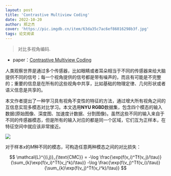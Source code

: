 ```yaml
---
layout: post
title: 'Contrastive Multiview Coding'
date: 2022-10-20
author: 郑之杰
cover: 'https://pic.imgdb.cn/item/63da35c7ac6ef86016298b3f.jpg'
tags: 论文阅读
---
```


> 对比多视角编码.

- paper：[Contrastive Multiview Coding](https://arxiv.org/abs/1906.05849)

人类观察世界是通过多个传感器，比如眼睛或者耳朵相当于不同的传感器来给大脑提供不同的信号；每一个视角提供的信号都是带有噪声的，而且有可能是不完整的；重要的信息是在所有的这些视角中共享，比如基础的物理定律、几何形状或者语义信息是共享的。

本文作者提出了一种学习具有视角不变性的特征的方法，通过增大所有视角之间的互信息实现多模态对比学习。本文选用**NYU RGBD**数据集，包含四个模态的输入数据(原始图像、深度图、加速度计数据、分割图像)。虽然这些不同的输入来自于不同的传感器模态，但是所有的输入对应的都是同一个区域，它们互为正样本，在特征空间中就应该非常接近。

![](https://pic.imgdb.cn/item/63da57a4ac6ef86016679b14.jpg)

对于样本$x$的$M$种不同的模态，可构造任意两种模态之间的对比损失：

$$ \mathcal{L}^{(i,j)}_{\text{CMC}} = -\log \frac{\exp(f(v_i)^Tf(v_j)/\tau)}{\sum_{k}\exp(f(v_i)^Tf(v_j^k)/\tau)} -\log \frac{\exp(f(v_j)^Tf(v_i)/\tau)}{\sum_{k}\exp(f(v_j)^Tf(v_i^k)/\tau)} $$
